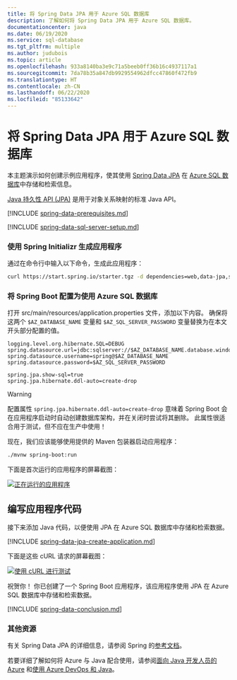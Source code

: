 ```yaml
---
title: 将 Spring Data JPA 用于 Azure SQL 数据库
description: 了解如何将 Spring Data JPA 用于 Azure SQL 数据库。
documentationcenter: java
ms.date: 06/19/2020
ms.service: sql-database
ms.tgt_pltfrm: multiple
ms.author: judubois
ms.topic: article
ms.openlocfilehash: 933a8140ba3e9c71a5beeb0ff36b16c4937117a1
ms.sourcegitcommit: 7da78b35a847db9929554962dfcc47860f472fb9
ms.translationtype: HT
ms.contentlocale: zh-CN
ms.lasthandoff: 06/22/2020
ms.locfileid: "85133642"
---
```

# <a name="use-spring-data-jpa-with-azure-sql-database"></a>将 Spring Data JPA 用于 Azure SQL 数据库

本主题演示如何创建示例应用程序，使其使用 [Spring Data JPA](https://spring.io/projects/spring-data-jpa) 在 [Azure SQL 数据库](https://docs.microsoft.com/azure/sql-database/)中存储和检索信息。

[Java 持久性 API (JPA)](https://en.wikipedia.org/wiki/Java_Persistence_API) 是用于对象关系映射的标准 Java API。

[!INCLUDE [spring-data-prerequisites.md](includes/spring-data-prerequisites.md)]

[!INCLUDE [spring-data-sql-server-setup.md](includes/spring-data-sql-server-setup.md)]

### <a name="generate-the-application-by-using-spring-initializr"></a>使用 Spring Initializr 生成应用程序

通过在命令行中输入以下命令，生成此应用程序：

```bash
curl https://start.spring.io/starter.tgz -d dependencies=web,data-jpa,sqlserver -d baseDir=azure-database-workshop -d bootVersion=2.3.0.RELEASE -d javaVersion=8 | tar -xzvf -
```

### <a name="configure-spring-boot-to-use-azure-sql-database"></a>将 Spring Boot 配置为使用 Azure SQL 数据库

打开 src/main/resources/application.properties 文件，添加以下内容。 确保将这两个 `$AZ_DATABASE_NAME` 变量和 `$AZ_SQL_SERVER_PASSWORD` 变量替换为在本文开头部分配置的值。

```properties
logging.level.org.hibernate.SQL=DEBUG
spring.datasource.url=jdbc:sqlserver://$AZ_DATABASE_NAME.database.windows.net:1433;database=demo;encrypt=true;trustServerCertificate=false;hostNameInCertificate=*.database.windows.net;loginTimeout=30;
spring.datasource.username=spring@$AZ_DATABASE_NAME
spring.datasource.password=$AZ_SQL_SERVER_PASSWORD

spring.jpa.show-sql=true
spring.jpa.hibernate.ddl-auto=create-drop
```

> [!WARNING]
> 配置属性 `spring.jpa.hibernate.ddl-auto=create-drop` 意味着 Spring Boot 会在应用程序启动时自动创建数据库架构，并在关闭时尝试将其删除。 此属性很适合用于测试，但不应在生产中使用！

现在，我们应该能够使用提供的 Maven 包装器启动应用程序：

```bash
./mvnw spring-boot:run
```

下面是首次运行的应用程序的屏幕截图：

[![正在运行的应用程序](media/configure-spring-data-jpa-with-azure-sql-server/create-sql-server-01.png)](media/configure-spring-data-jpa-with-azure-sql-server/create-sql-server-01.png#lightbox)

## <a name="code-the-application"></a>编写应用程序代码

接下来添加 Java 代码，以便使用 JPA 在 Azure SQL 数据库中存储和检索数据。

[!INCLUDE [spring-data-jpa-create-application.md](includes/spring-data-jpa-create-application.md)]

下面是这些 cURL 请求的屏幕截图：

[![使用 cURL 进行测试](media/configure-spring-data-jpa-with-azure-sql-server/create-sql-server-02.png)](media/configure-spring-data-jpa-with-azure-sql-server/create-sql-server-02.png#lightbox)

祝贺你！ 你已创建了一个 Spring Boot 应用程序，该应用程序使用 JPA 在 Azure SQL 数据库中存储和检索数据。

[!INCLUDE [spring-data-conclusion.md](includes/spring-data-conclusion.md)]

### <a name="additional-resources"></a>其他资源

有关 Spring Data JPA 的详细信息，请参阅 Spring 的[参考文档](https://docs.spring.io/spring-data/jpa/docs/current/reference/html/#reference)。

若要详细了解如何将 Azure 与 Java 配合使用，请参阅[面向 Java 开发人员的 Azure](/azure/developer/java/) 和[使用 Azure DevOps 和 Java](/azure/devops/)。
